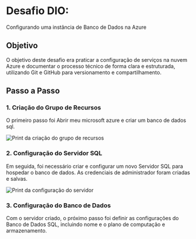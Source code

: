 # Desafio DIO: 
Configurando uma instância de Banco de Dados na Azure

## Objetivo
O objetivo deste desafio era praticar a configuração de serviços na nuvem Azure e documentar o processo técnico de forma clara e estruturada, utilizando Git e GitHub para versionamento e compartilhamento.


## Passo a Passo

### 1. Criação do Grupo de Recursos
O primeiro passo foi Abrir meu microsoft azure e criar um banco de dados sql.

![Print da criação do grupo de recursos](./images/01-criacao-grupo-recursos.png)

### 2. Configuração do Servidor SQL
Em seguida, foi necessário criar e configurar um novo Servidor SQL para hospedar o banco de dados. As credenciais de administrador foram criadas e salvas.

![Print da configuração do servidor](./images/02-configuracao-servidor.png)

### 3. Configuração do Banco de Dados
Com o servidor criado, o próximo passo foi definir as configurações do Banco de Dados SQL, incluindo nome e o plano de computação e armazenamento.





